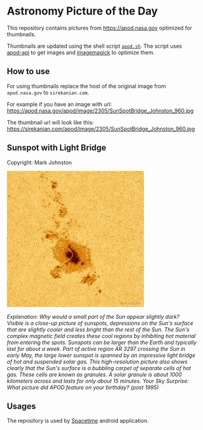 # Astronomy Picture of the Day

This repository contains pictures from https://apod.nasa.gov optimized for thumbnails.

Thumbnails are updated using the shell script [`apod.sh`](apod.sh). The script
uses [apod-api](https://github.com/nasa/apod-api) to get images and [imagemagick](https://imagemagick.org) to
optimize them.

## How to use

For using thumbnails replace the host of the original image from `apod.nasa.gov` to `sirekanian.com`.

For example if you have an image with url:<br>
https://apod.nasa.gov/apod/image/2305/SunSpotBridge_Johnston_960.jpg

The thumbnail url will look like this:<br>
https://sirekanian.com/apod/image/2305/SunSpotBridge_Johnston_960.jpg

## Sunspot with Light Bridge

Copyright: Mark Johnston

[![the picture of the day][1]][2]

_Explanation: Why would a small part of the Sun appear slightly dark?  Visible is a close-up picture of sunspots, depressions on the Sun's surface that are slightly cooler and less bright than the rest of the Sun.  The Sun's complex magnetic field creates these cool regions by inhibiting hot material from entering the spots.  Sunspots can be larger than the Earth and typically last for about a week.  Part of active region AR 3297 crossing the Sun in early May, the large lower sunspot is spanned by an impressive light bridge of hot and suspended solar gas.  This high-resolution picture also shows clearly that the Sun's surface is a bubbling carpet of separate cells of hot gas. These cells are known as granules.  A solar granule is about 1000 kilometers across and lasts for only about 15 minutes.    Your Sky Surprise: What picture did APOD feature on your birthday? (post 1995)_

## Usages

The repository is used by [Spacetime][3] android application.

[1]: image/2305/SunSpotBridge_Johnston_960.jpg

[2]: https://apod.nasa.gov/apod/image/2305/SunSpotBridge_Johnston_960.jpg

[3]: https://github.com/sirekanian/spacetime
